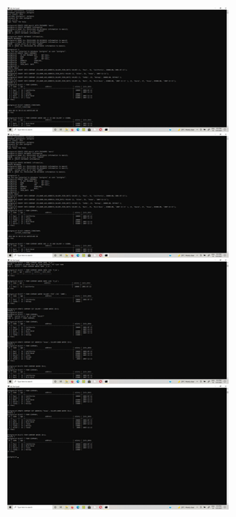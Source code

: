 ![output_1](output1.png)
![output_2](output2.png)
![output_3](output3.png)
![output_4](output4.png)
